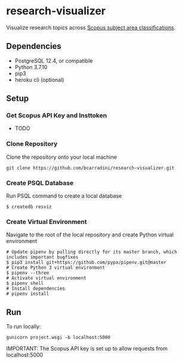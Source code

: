 # research-visualizer
Visualize research topics across [Scopus subject area classifications](https://service.elsevier.com/app/answers/detail/a_id/14882/supporthub/scopus/~/what-are-the-most-frequent-subject-area-categories-and-classifications-used-in/).

## **Dependencies**
- PostgreSQL 12.4, or compatible
- Python 3.7.10
- pip3
- heroku cli (optional)

## **Setup**

### **Get Scopus API Key and Insttoken**
- TODO

### **Clone Repository**
Clone the repository onto your local machine
```
git clone https://github.com/bcarradini/research-visualizer.git
```

### **Create PSQL Database**
Run PSQL command to create a local database
```
$ createdb resviz
```

### **Create Virtual Environment**
Navigate to the root of the local repository and create Python virtual environment
```
# Update pipenv by pulling directly for its master branch, which includes important bugfixes
$ pip3 install git+https://github.com/pypa/pipenv.git@master
# Create Python 3 virtual environment
$ pipenv --three
# Activate virtual environment
$ pipenv shell
# Install dependencies
# pipenv install
```

## **Run**
To run locally:
```
gunicorn project.wsgi -b localhost:5000
```
IMPORTANT: The Scopus API key is set up to allow requests from localhost:5000
